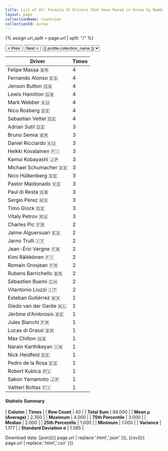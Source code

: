 ```yaml
---
title: List of All Formula 1® Drivers that Have Raced in Korea by Number of Times
layout: page
collectionName: countries
collectionId: korea
---
```


{% assign url_split = page.url | split: "/" %}
<div id="collection-navigation">
<button onclick="selector.options[selector.selectedIndex-1].value && (window.location = selector.options[selector.selectedIndex-1].value);">&lt; Prev</button>
<button onclick="selector.options[selector.selectedIndex+1].value && (window.location = selector.options[selector.selectedIndex+1].value);">Next &gt;</button>
<select id="selector" onchange="this.options[this.selectedIndex].value && (window.location = this.options[this.selectedIndex].value);">
  {% for collectionId in site.data[page.collectionName].refs %}
    {% if collectionId == page.collectionId %}
      {% assign selected = "selected" %}
    {% else %}
      {% assign selected = "" %}
    {% endif %}
    {% assign profile = site.data[page.collectionName][collectionId].profile %}
    <option value="/f1/{{ page.collectionName }}/{{ collectionId }}/{{ url_split[4] }}" {{ selected }}>{{ profile.collection_name }}</option>
  {% endfor %}
</select>
</div>

| Driver | Times |
|--|--|
| Felipe Massa 🇧🇷 | 4 |
| Fernando Alonso 🇪🇸 | 4 |
| Jenson Button 🇬🇧 | 4 |
| Lewis Hamilton 🇬🇧 | 4 |
| Mark Webber 🇦🇺 | 4 |
| Nico Rosberg 🇩🇪 | 4 |
| Sebastian Vettel 🇩🇪 | 4 |
| Adrian Sutil 🇩🇪 | 3 |
| Bruno Senna 🇧🇷 | 3 |
| Daniel Ricciardo 🇦🇺 | 3 |
| Heikki Kovalainen 🇫🇮 | 3 |
| Kamui Kobayashi 🇯🇵 | 3 |
| Michael Schumacher 🇩🇪 | 3 |
| Nico Hülkenberg 🇩🇪 | 3 |
| Pastor Maldonado 🇻🇪 | 3 |
| Paul di Resta 🇬🇧 | 3 |
| Sergio Pérez 🇲🇽 | 3 |
| Timo Glock 🇩🇪 | 3 |
| Vitaly Petrov 🇷🇺 | 3 |
| Charles Pic 🇫🇷 | 2 |
| Jaime Alguersuari 🇪🇸 | 2 |
| Jarno Trulli 🇮🇹 | 2 |
| Jean-Éric Vergne 🇫🇷 | 2 |
| Kimi Räikkönen 🇫🇮 | 2 |
| Romain Grosjean 🇫🇷 | 2 |
| Rubens Barrichello 🇧🇷 | 2 |
| Sébastien Buemi 🇨🇭 | 2 |
| Vitantonio Liuzzi 🇮🇹 | 2 |
| Esteban Gutiérrez 🇲🇽 | 1 |
| Giedo van der Garde 🇳🇱 | 1 |
| Jérôme d'Ambrosio 🇧🇪 | 1 |
| Jules Bianchi 🇫🇷 | 1 |
| Lucas di Grassi 🇧🇷 | 1 |
| Max Chilton 🇬🇧 | 1 |
| Narain Karthikeyan 🇮🇳 | 1 |
| Nick Heidfeld 🇩🇪 | 1 |
| Pedro de la Rosa 🇪🇸 | 1 |
| Robert Kubica 🇵🇱 | 1 |
| Sakon Yamamoto 🇯🇵 | 1 |
| Valtteri Bottas 🇫🇮 | 1 |

#### Statistic Summary

| **Column** | **Times** |
| **Row Count** | 40 |
| **Total Sum** | 94.000 |
| **Mean μ (Average)** | 2.350 |
| **Maximum** | 4.000 |
| **75th Percentile** | 3.000 |
| **Median** | 2.000 |
| **25th Percentile** | 1.000 |
| **Minimum** | 1.000 |
| **Variance** | 1.177 |
| **Standard Deviation σ** | 1.085 |

Download data: [json]({{ page.url | replace:'.html','.json' }}), [csv]({{ page.url | replace:'.html','.csv' }})
